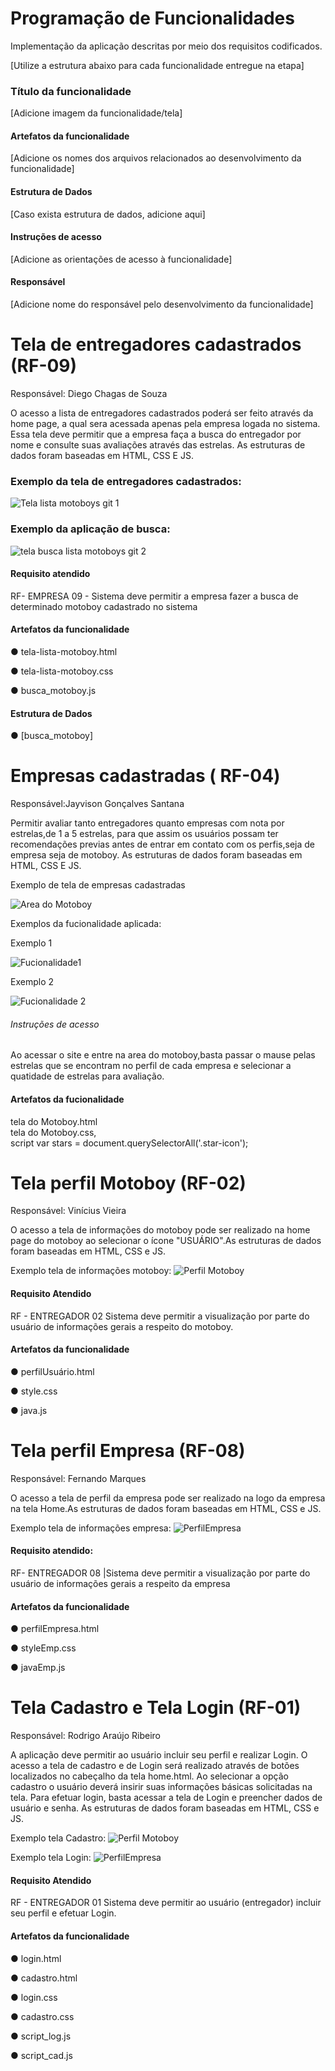 # Programação de Funcionalidades

Implementação da aplicação descritas por meio dos requisitos codificados. 

[Utilize a estrutura abaixo para cada funcionalidade entregue na etapa]

### Título da funcionalidade

[Adicione imagem da funcionalidade/tela]

#### Artefatos da funcionalidade

[Adicione os nomes dos arquivos relacionados ao desenvolvimento da funcionalidade]


#### Estrutura de Dados

[Caso exista estrutura de dados, adicione aqui]


#### Instruções de acesso

[Adicione as orientações de acesso à funcionalidade]


#### Responsável

[Adicione nome do responsável pelo desenvolvimento da funcionalidade]



<h1> Tela de entregadores cadastrados (RF-09) </h1>

Responsável: Diego Chagas de Souza

O acesso a lista de entregadores cadastrados poderá ser feito através da home page, a qual sera acessada apenas pela empresa logada no sistema. Essa tela deve permitir que a empresa faça a busca do entregador por nome e consulte suas avaliações através das estrelas. As estruturas de dados foram baseadas em HTML, CSS E JS.

<h3> Exemplo da tela de entregadores cadastrados: </h3>

![Tela lista motoboys git 1](https://github.com/ICEI-PUC-Minas-PMV-ADS/pmv-ads-2023-2-e1-proj-web-t9-pmv-ads-2023-2-e1-projentregacerta/assets/101624093/d2f3d5a8-d11c-4cea-aa00-6fef49989750)
<h3> Exemplo da aplicação de busca: </h3>

![tela busca lista motoboys git 2](https://github.com/ICEI-PUC-Minas-PMV-ADS/pmv-ads-2023-2-e1-proj-web-t9-pmv-ads-2023-2-e1-projentregacerta/assets/101624093/715b040c-6237-4f48-b434-d9342ab9e6bd)



#### Requisito atendido

RF- EMPRESA 09 -	Sistema deve permitir a empresa fazer a busca de determinado motoboy cadastrado no sistema

#### Artefatos da funcionalidade

●	tela-lista-motoboy.html 

●	tela-lista-motoboy.css

●	busca_motoboy.js

#### Estrutura de Dados

●	[busca_motoboy] 


<h1> Empresas cadastradas ( RF-04) </h1>
Responsável:Jayvison Gonçalves Santana 

Permitir avaliar tanto entregadores quanto empresas com nota por estrelas,de 1 a 5 estrelas, para que  assim os usuários possam ter recomendações previas antes de entrar em contato com os perfis,seja de empresa seja de motoboy. As estruturas de dados foram baseadas em HTML, CSS E JS.
 

Exemplo de tela de empresas cadastradas 

![Area do Motoboy](https://github.com/ICEI-PUC-Minas-PMV-ADS/pmv-ads-2023-2-e1-proj-web-t9-pmv-ads-2023-2-e1-projentregacerta/assets/145507947/eeab2f8d-3a7e-42f0-ba9e-11942a9fc835)

Exemplos da fucionalidade aplicada:


Exemplo 1


![Fucionalidade1](https://github.com/ICEI-PUC-Minas-PMV-ADS/pmv-ads-2023-2-e1-proj-web-t9-pmv-ads-2023-2-e1-projentregacerta/assets/145507947/34897897-096c-4c68-864d-ab0d6ac1c559)

Exemplo 2 


![Fucionalidade 2](https://github.com/ICEI-PUC-Minas-PMV-ADS/pmv-ads-2023-2-e1-proj-web-t9-pmv-ads-2023-2-e1-projentregacerta/assets/145507947/a1a3e245-119a-4242-a277-50e6e776ee99)

<h6>Instruções de acesso </h6>
<p> Ao acessar o site e entre na area do motoboy,basta passar o mause pelas estrelas que se encontram no perfil de cada empresa e selecionar a quatidade de estrelas para avaliação.</p>


#### Artefatos da fucionalidade 

tela do Motoboy.html<br>
tela do Motoboy.css,<br>
script var stars = document.querySelectorAll('.star-icon');


<h1>Tela perfil Motoboy (RF-02)</h1>

 Responsável: Vinícius Vieira 

 O acesso a tela de informações do motoboy pode ser realizado na home page do motoboy ao selecionar o ícone "USUÁRIO".As estruturas de dados foram baseadas em HTML, CSS e JS.

 Exemplo tela de informações motoboy:
 ![Perfil Motoboy](https://github.com/ICEI-PUC-Minas-PMV-ADS/pmv-ads-2023-2-e1-proj-web-t9-pmv-ads-2023-2-e1-projentregacerta/blob/main/documentos/img/tela%20Funcionalidade%20Motoboy%20Vinicius.png)

 #### Requisito Atendido

 RF - ENTREGADOR 02 Sistema deve permitir a visualização por parte do usuário de informações gerais a respeito do motoboy.

  #### Artefatos da funcionalidade

  ● perfilUsuário.html

  ● style.css

   ● java.js


   <h1>Tela perfil Empresa (RF-08)</h1>

   Responsável: Fernando Marques

   O acesso a tela de perfil da empresa pode ser realizado na logo da empresa na tela Home.As estruturas de dados foram baseadas em HTML, CSS e JS.

  
 Exemplo tela de informações empresa:
 ![PerfilEmpresa](https://github.com/ICEI-PUC-Minas-PMV-ADS/pmv-ads-2023-2-e1-proj-web-t9-pmv-ads-2023-2-e1-projentregacerta/blob/main/documentos/img/Tela%20Funcionalidade%20Vinicius.png)

 #### Requisito atendido: 

 RF- ENTREGADOR 08 |Sistema deve permitir a visualização por parte do usuário de informações gerais a respeito da empresa 

 
 #### Artefatos da funcionalidade

 ● perfilEmpresa.html

 ● styleEmp.css
 
 ● javaEmp.js


<h1>Tela Cadastro e Tela Login (RF-01)</h1>

 Responsável: Rodrigo Araújo Ribeiro 

 A aplicação deve permitir ao usuário incluir seu perfil e realizar Login. O acesso a tela de cadastro e de Login será realizado através de botões localizados no cabeçalho da tela home.html. Ao selecionar a opção cadastro o usuário deverá insirir suas informações básicas solicitadas na tela. Para efetuar login, basta acessar a tela de Login e preencher dados de usuário e senha. As estruturas de dados foram baseadas em HTML, CSS e JS.

 Exemplo tela Cadastro:
 ![Perfil Motoboy](https://github.com/ICEI-PUC-Minas-PMV-ADS/pmv-ads-2023-2-e1-proj-web-t9-pmv-ads-2023-2-e1-projentregacerta/blob/main/documentos/img/funcionalidade_cadastro.png)

 Exemplo tela Login:
 ![PerfilEmpresa](https://github.com/ICEI-PUC-Minas-PMV-ADS/pmv-ads-2023-2-e1-proj-web-t9-pmv-ads-2023-2-e1-projentregacerta/blob/main/documentos/img/funcionalidade_login.png)

 #### Requisito Atendido

 RF - ENTREGADOR 01 Sistema deve permitir ao usuário (entregador) incluir seu perfil e efetuar Login.

 #### Artefatos da funcionalidade

 ● login.html
 
 ● cadastro.html
 
 ● login.css
 
 ● cadastro.css
 
 ● script_log.js
 
 ● script_cad.js
